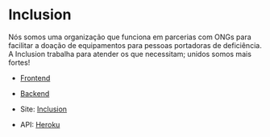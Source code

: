 # Inclusion
Nós somos uma organização que funciona em parcerias com ONGs para facilitar a doação de equipamentos para pessoas portadoras de deficiência. 
A Inclusion trabalha para atender os que necessitam; unidos somos mais fortes!

- [Frontend](https://github.com/Lucas-Braz7x/Inclusion/tree/master)
- [Backend](https://github.com/Lucas-Braz7x/Inclusion/tree/backend)

- Site: [Inclusion](https://inclusion-recode.vercel.app/)
- API: [Heroku](https://inclusion-recode.herokuapp.com/ong)
